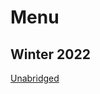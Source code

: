 # Menu

## Winter 2022
[Unabridged](https://harvardmapcollection.github.io/GIS-presentations/winter-2022/unabridged/)
